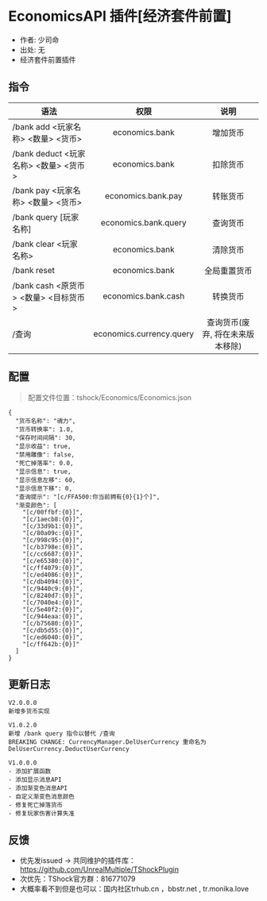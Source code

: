 # EconomicsAPI 插件[经济套件前置]

- 作者: 少司命
- 出处: 无
- 经济套件前置插件

## 指令

| 语法                            |            权限            |         说明         |
|-------------------------------|:------------------------:|:------------------:|
| /bank add <玩家名称> <数量> <货币>    |      economics.bank      |        增加货币        |
| /bank deduct <玩家名称> <数量> <货币> |      economics.bank      |        扣除货币        |
| /bank pay <玩家名称> <数量> <货币>    |    economics.bank.pay    |        转账货币        |
| /bank query [玩家名称]            |   economics.bank.query   |        查询货币        |
| /bank clear <玩家名称>            |      economics.bank      |        清除货币        |
| /bank reset                   |      economics.bank      |       全局重置货币       |
| /bank cash <原货币> <数量> <目标货币>  |   economics.bank.cash    |        转换货币        |
| /查询                           | economics.currency.query | 查询货币(废弃, 将在未来版本移除) |

## 配置
> 配置文件位置：tshock/Economics/Economics.json
```json5
{
  "货币名称": "魂力",
  "货币转换率": 1.0,
  "保存时间间隔": 30,
  "显示收益": true,
  "禁用雕像": false,
  "死亡掉落率": 0.0,
  "显示信息": true,
  "显示信息左移": 60,
  "显示信息下移": 0,
  "查询提示": "[c/FFA500:你当前拥有{0}{1}个]",
  "渐变颜色": [
    "[c/00ffbf:{0}]",
    "[c/1aecb8:{0}]",
    "[c/33d9b1:{0}]",
    "[c/80a09c:{0}]",
    "[c/998c95:{0}]",
    "[c/b3798e:{0}]",
    "[c/cc6687:{0}]",
    "[c/e65380:{0}]",
    "[c/ff4079:{0}]",
    "[c/ed4086:{0}]",
    "[c/db4094:{0}]",
    "[c/9440c9:{0}]",
    "[c/8240d7:{0}]",
    "[c/7040e4:{0}]",
    "[c/5e40f2:{0}]",
    "[c/944eaa:{0}]",
    "[c/b75680:{0}]",
    "[c/db5d55:{0}]",
    "[c/ed6040:{0}]",
    "[c/ff642b:{0}]"
  ]
}
```

## 更新日志

```
V2.0.0.0
新增多货币实现

V1.0.2.0
新增 /bank query 指令以替代 /查询
BREAKING CHANGE: CurrencyManager.DelUserCurrency 重命名为 DelUserCurrency.DeductUserCurrency

V1.0.0.0
- 添加扩展函数
- 添加显示消息API
- 添加渐变色消息API
- 自定义渐变色消息颜色
- 修复死亡掉落货币
- 修复玩家伤害计算失准
```

## 反馈
- 优先发issued -> 共同维护的插件库：https://github.com/UnrealMultiple/TShockPlugin
- 次优先：TShock官方群：816771079
- 大概率看不到但是也可以：国内社区trhub.cn ，bbstr.net , tr.monika.love
